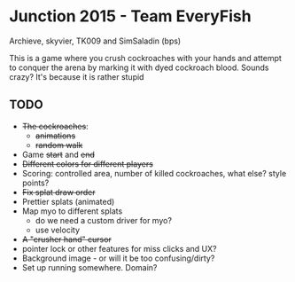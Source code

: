 # Junction 2015 - Team EveryFish

Archieve, skyvier, TK009 and SimSaladin (bps)

This is a game where you crush cockroaches with your hands and attempt to
conquer the arena by marking it with dyed cockroach blood. Sounds crazy? It's
because it is rather stupid

## TODO

- ~~The cockroaches~~:
  - ~~animations~~
  - ~~random walk~~
- Game ~~start~~ and ~~end~~
- ~~Different colors for different players~~
- Scoring: controlled area, number of killed cockroaches, what else? style
  points?
- ~~Fix splat draw order~~
- Prettier splats (animated)
- Map myo to different splats
  - do we need a custom driver for myo?
  - use velocity
- ~~A "crusher hand" cursor~~
- pointer lock or other features for miss clicks and UX?
- Background image - or will it be too confusing/dirty?
- Set up running somewhere. Domain?
